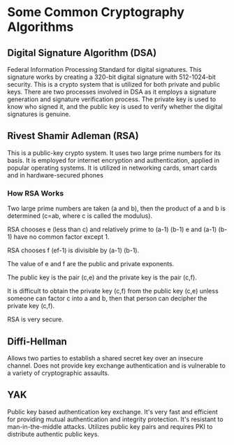 # Some Common Cryptography Algorithms

## Digital Signature Algorithm (DSA)

Federal Information Processing Standard for digital signatures.
This signature works by creating a 320-bit digital signature with 512-1024-bit security.
This is a crypto system that is utilized for both private and public keys.
There are two processes involved in DSA as it employs a signature generation and signature verification process. The private key is used to know who signed it, and the public key is used to verify whether the digital signatures is genuine.

## Rivest Shamir Adleman (RSA)

This is a public-key crypto system. It uses two large prime numbers for its basis. It is
employed for internet encryption and authentication, applied in popular operating systems. It is utilized in networking cards, smart cards and in hardware-secured phones

### How RSA Works

Two large prime numbers are taken (a and b), then the product of a and b is determined (c=ab, where c is called the modulus).

RSA chooses e (less than c) and relatively prime to (a-1) (b-1) e and (a-1) (b-1) have no common factor except 1.

RSA chooses f (ef-1) is divisible by (a-1) (b-1).

The value of e and f are the public and private exponents.

The public key is the pair (c,e) and the private key is the pair (c,f).

It is difficult to obtain the private key (c,f) from the public key (c,e) unless someone can factor c into a and b, then that person can decipher the private key (c,f).

RSA is very secure.

## Diffi-Hellman

Allows two parties to establish a shared secret key over an insecure channel.
Does not provide key exchange authentication and is vulnerable to a variety of cryptographic assaults.

## YAK

Public key based authentication key exchange. It's very fast and efficient for providing
mutual authentication and integrity protection. It's resistant to man-in-the-middle attacks. Utilizes public key pairs and requires PKI to distribute authentic public keys.
